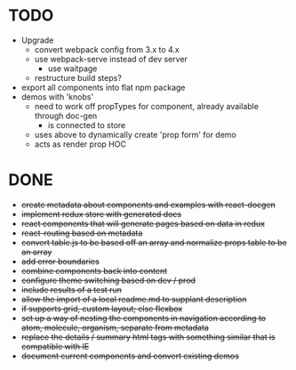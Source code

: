 # TODO
* Upgrade
  * convert webpack config from 3.x to 4.x
  * use webpack-serve instead of dev server
    * use waitpage
  * restructure build steps?
* export all components into flat npm package
* demos with 'knobs'
  * need to work off propTypes for component, already available through doc-gen
    * is connected to store
  * uses above to dynamically create 'prop form' for demo
  * acts as render prop HOC

# DONE
* ~~create metadata about components and examples with react-docgen~~
* ~~implement redux store with generated docs~~
* ~~react components that will generate pages based on data in redux~~
* ~~react-routing based on metadata~~
* ~~convert table.js to be based off an array and normalize props table to be an array~~
* ~~add error boundaries~~
* ~~combine components back into content~~
* ~~configure theme switching based on dev / prod~~
* ~~include results of a test run~~
* ~~allow the import of a local readme.md to supplant description~~
* ~~if supports grid, custom layout; else flexbox~~
* ~~set up a way of nesting the components in navigation according to atom, molecule, organism, separate from metadata~~
* ~~replace the details / summary html tags with something similar that is compatible with IE~~
* ~~document current components and convert existing demos~~
